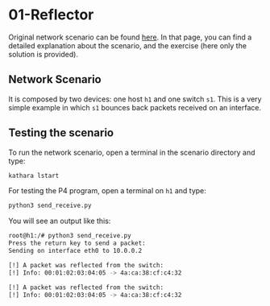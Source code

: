 # 01-Reflector
Original network scenario can be found [here](https://github.com/nsg-ethz/p4-learning/tree/master/exercises/01-Reflector).
In that page, you can find a detailed explanation about the scenario, and the exercise (here only the solution is provided).

## Network Scenario
It is composed by two devices: one host `h1` and one switch `s1`. 
This is a very simple example in which `s1` bounces back packets received on an interface. 

## Testing the scenario
To run the network scenario, open a terminal in the scenario directory and type: 
```bash
kathara lstart 
```

For testing the P4 program, open a terminal on `h1` and type: 
```bash
python3 send_receive.py 
```

You will see an output like this: 

```bash
root@h1:/# python3 send_receive.py 
Press the return key to send a packet:
Sending on interface eth0 to 10.0.0.2

[!] A packet was reflected from the switch: 
[!] Info: 00:01:02:03:04:05 -> 4a:ca:38:cf:c4:32

[!] A packet was reflected from the switch: 
[!] Info: 00:01:02:03:04:05 -> 4a:ca:38:cf:c4:32
```